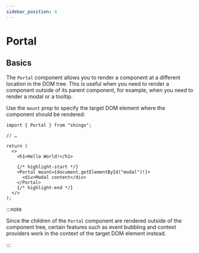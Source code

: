 ```yaml
---
sidebar_position: 4
---
```


# Portal

## Basics

The `Portal` component allows you to render a component at a different location
in the DOM tree. This is useful when you need to render a component outside of
its parent component, for example, when you need to render a modal or a tooltip.

Use the `mount` prop to specify the target DOM element where the component
should be rendered:

```tsx
import { Portal } from "shingo";

// …

return (
  <>
    <h1>Hello World!</h1>

    {/* highlight-start */}
    <Portal mount={document.getElementById("modal")!}>
      <div>Modal content</div>
    </Portal>
    {/* highlight-end */}
  </>
);
```

:::note

Since the children of the `Portal` component are rendered outside of the
component tree, certain features such as event bubbling and context providers
work in the context of the target DOM element instead.

:::
